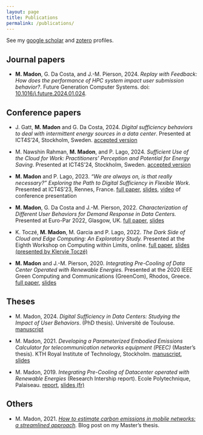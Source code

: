 ```yaml
---
layout: page
title: Publications
permalink: /publications/
---
```


See my [google scholar](https://scholar.google.fr/citations?user=wh91g8QAAAAJ) and [zotero](https://www.zotero.org/mema5) profiles.

## Journal papers
* **M. Madon**, G. Da Costa, and J.-M. Pierson, 2024.
_Replay with Feedback: How does the performance of HPC system impact user submission behavior?_.
Future Generation Computer Systems. 
doi: [10.1016/j.future.2024.01.024](https://doi.org/10.1016/j.future.2024.01.024).


## Conference papers
* J. Gatt, **M. Madon** and G. Da Costa, 2024.
_Digital sufficiency behaviors to deal with intermittent energy sources in a data center_.
Presented at ICT4S’24, Stockholm, Sweden.
[accepted version](https://hal.science/hal-04745218)
<!--  -->
* M. Nawshin Rahman, **M. Madon**, and P. Lago, 2024.
_Sufficient Use of the Cloud for Work: Practitioners’ Perception and Potential for Energy Saving_.
Presented at ICT4S’24, Stockholm, Sweden.
[accepted version](https://hal.science/hal-04745213)
<!--  -->
* **M. Madon** and P. Lago, 2023.
_“We are always on, is that really necessary?” Exploring the Path to Digital Sufficiency in Flexible Work_.
Presented at ICT4S’23, Rennes, France.
[full paper](https://doi.org/10.1109/ICT4S58814.2023.00012),
[slides](https://cloud.irit.fr/s/ZLshOq1uyGEJdwp), 
[video](https://www.youtube.com/watch?v=ImDeTAwyQcE&t=1756s) of conference presentation
<!--  -->
* **M. Madon**, G. Da Costa and J.-M. Pierson, 2022.
_Characterization of Different User Behaviors for Demand Response in Data Centers._
Presented at Euro-Par 2022, Glasgow, UK.
[full paper](https://hal.archives-ouvertes.fr/hal-03768237/document),
[slides](https://cloud.irit.fr/index.php/s/fifd5on4vFEJxQm)
<!--  -->
* K. Toczé, **M. Madon**, M. Garcia and P. Lago, 2022.
_The Dark Side of Cloud and Edge Computing: An Exploratory Study._
Presented at the Eighth Workshop on Computing within Limits, online.
[full paper](https://doi.org/10.21428/bf6fb269.9422c084),
[slides (presented by Klervie Toczé)](https://cloud.irit.fr/index.php/s/Jfl9hb4hjqm2Bvd)
<!--  -->
* **M. Madon** and J.-M. Pierson, 2020.
_Integrating Pre-Cooling of Data Center Operated with Renewable Energies._
Presented at the 2020 IEEE Green Computing and Communications (GreenCom), Rhodos, Greece.
[full paper](https://hal.archives-ouvertes.fr/hal-02970488),
[slides](https://cloud.irit.fr/index.php/s/LUUVCrSqKWTUwbp)

## Theses
* M. Madon, 2024.
_Digital Sufficiency in Data Centers: Studying the Impact of User Behaviors_. (PhD thesis).
Université de Toulouse.
[manuscript](https://theses.hal.science/tel-04675558v1/document)
<!--  -->
*   M. Madon, 2021.
_Developing a Parameterized Embodied Emissions Calculator for telecommunication networks equipment (PEEC)_ (Master’s thesis). KTH Royal Institute of Technology, Stockholm.
[manuscript](http://urn.kb.se/resolve?urn=urn:nbn:se:kth:diva-292198),
[slides](https://cloud.irit.fr/index.php/s/AjpaPmbke7PnqFD)
<!--  -->
*   M. Madon, 2019.
_Integrating Pre-Cooling of Datacenter operated with Renewable Energies_ (Research Intership report). Ecole Polytechnique, Palaiseau.
[report](https://cloud.irit.fr/index.php/s/8IppNxx8mvEHnnM),
[slides (fr)](https://cloud.irit.fr/index.php/s/jjZ4TVfxbBKlHoH)

## Others

*   M. Madon, 2021.
_[How to estimate carbon emissions in mobile networks: a streamlined approach](https://www.ericsson.com/en/blog/2021/5/how-to-estimate-carbon-emissions-from-mobile-networks)._ 
Blog post on my Master’s thesis.